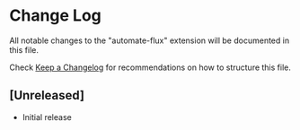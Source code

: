 # Change Log

All notable changes to the "automate-flux" extension will be documented in this file.

Check [Keep a Changelog](http://keepachangelog.com/) for recommendations on how to structure this file.

## [Unreleased]

- Initial release